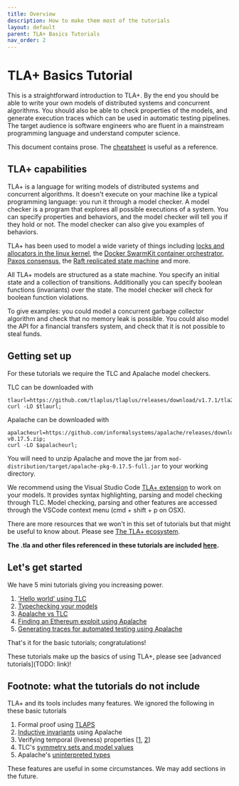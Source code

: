 ```yaml
---
title: Overview
description: How to make them most of the tutorials
layout: default
parent: TLA+ Basics Tutorials
nav_order: 2
---
```


# TLA+ Basics Tutorial

This is a straightforward introduction to TLA+. By the end you should be able to write your own models of distributed systems and concurrent algorithms. You should also be able to check properties of the models, and generate execution traces which can be used in automatic testing pipelines. The target audience is software engineers who are fluent in a mainstream programming language and understand computer science.

This document contains prose. The [cheatsheet](./cheatsheet) is useful as a reference.

## TLA+ capabilities

TLA+ is a language for writing models of distributed systems and concurrent algorithms. It doesn't execute on your machine like a typical programming language: you run it through a model checker. A model checker is a program that explores all possible executions of a system. You can specify properties and behaviors, and the model checker will tell you if they hold or not. The model checker can also give you examples of behaviors.

TLA+ has been used to model a wide variety of things including [locks and allocators in the linux kernel](https://git.kernel.org/pub/scm/linux/kernel/git/cmarinas/kernel-tla.git/), the [Docker SwarmKit container orchestrator](https://github.com/docker/swarmkit/tree/master/design/tla), [Paxos consensus](https://github.com/tlaplus/DrTLAPlus/blob/master/Paxos/Paxos.tla), the [Raft replicated state machine](https://github.com/ongardie/raft.tla/blob/master/raft.tla) and more.

All TLA+ models are structured as a state machine. You specify an initial state and a collection of transitions. Additionally you can specify boolean functions (invariants) over the state. The model checker will check for boolean function violations.

To give examples: you could model a concurrent garbage collector algorithm and check that no memory leak is possible. You could also model the API for a financial transfers system, and check that it is not possible to steal funds.

## Getting set up

For these tutorials we require the TLC and Apalache model checkers.

TLC can be downloaded with

```
tlaurl=https://github.com/tlaplus/tlaplus/releases/download/v1.7.1/tla2tools.jar;
curl -LO $tlaurl;
```

Apalache can be downloaded with 

```
apalacheurl=https://github.com/informalsystems/apalache/releases/download/v0.17.5/apalache-v0.17.5.zip;
curl -LO $apalacheurl;
```

You will need to unzip Apalache and move the jar from `mod-distribution/target/apalache-pkg-0.17.5-full.jar` to your working directory.

We recommend using the Visual Studio Code [TLA+ extension](https://marketplace.visualstudio.com/items?itemName=alygin.vscode-tlaplus) to work on your models. It provides syntax highlighting, parsing and model checking through TLC. Model checking, parsing and other features are accessed through the VSCode context menu (cmd + shift + p on OSX).

There are more resources that we won't in this set of tutorials but that might be useful to know about. Please see [The TLA+ ecosystem](./ecosystem).

**The .tla and other files referenced in these tutorials are included [here](https://github.com/informalsystems/modelator/tree/main/jekyll/docs/tla_basics_tutorials/models).**

## Let's get started

We have 5 mini tutorials giving you increasing power.

1. ['Hello world' using TLC](./hello_world)
2. [Typechecking your models](./typechecking)
3. [Apalache vs TLC](./apalache_vs_tlc)
4. [Finding an Ethereum exploit using Apalache](./ethereum)
5. [Generating traces for automated testing using Apalache](./generating_traces)

That's it for the basic tutorials; congratulations!

These tutorials make up the basics of using TLA+, please see [advanced tutorials](TODO: link)!

## Footnote: what the tutorials do not include

TLA+ and its tools includes many features. We ignored the following in these basic tutorials

1. Formal proof using [TLAPS](https://apalache.informal.systems/docs/apalache/theory.html)
2. [Inductive invariants](https://apalache.informal.systems/docs/apalache/running.html?highlight=inductive#checking-an-inductive-invariant) using Apalache
3. Verifying temporal (liveness) properties [[1](https://pron.github.io/posts/tlaplus_part3), [2](https://learntla.com/temporal-logic/usage/)]
4. TLC's [symmetry sets and model values](https://tla.msr-inria.inria.fr/tlatoolbox/doc/model/model-values.html)
5. Apalache's [uninterpreted types](https://apalache.informal.systems/docs/HOWTOs/uninterpretedTypes.html)

These features are useful in some circumstances. We may add sections in the future.
